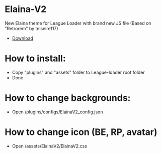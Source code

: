 # Elaina-V2
New Elaina theme for League Loader with brand new JS file
(Based on "Retrorem" by teiseire117)

 - [Download](https://codeload.github.com/Roydevil/Elaina-V2/zip/refs/tags/v1.0.2)
 
# How to install:
 - Copy "plugins" and "assets" folder to League-loader root folder
 - Done


# How to change backgrounds:
 - Open /plugins/configs/ElainaV2_config.json
 
 
# How to change icon (BE, RP, avatar)
 - Open /assets/ElainaV2/ElainaV2.css
